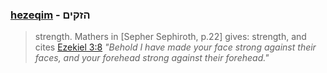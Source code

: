 ### [hezeqim](/keys/HZQIM) - הזקים
> strength. Mathers in [Sepher Sephiroth, p.22] gives: strength, and cites [Ezekiel 3:8](http://biblehub.com/ezekiel/3-8.htm) *"Behold I have made your face strong against their faces, and your forehead strong against their forehead."*